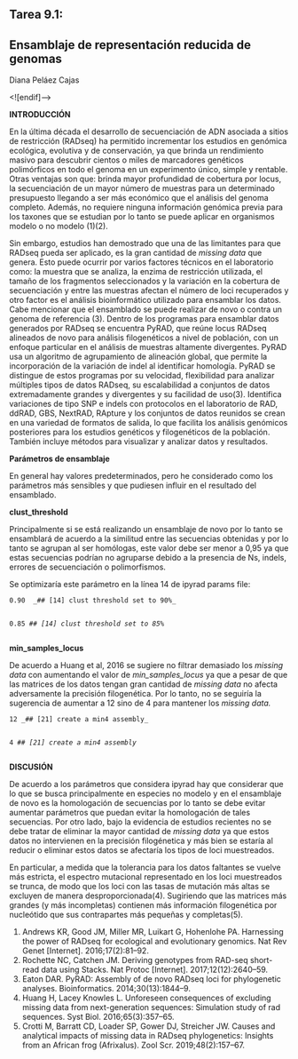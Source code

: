 <h2 id="tarea-9.1">Tarea 9.1:</h2>
<h2 id="ensamblaje-de-representación-reducida-de-genomas">Ensamblaje de representación reducida de genomas</h2>
<p>Diana Peláez Cajas</p>
<p>&lt;![endif]–&gt;</p>
<p><strong>INTRODUCCIÓN</strong></p>
<p>En la última década el desarrollo de secuenciación de ADN asociada a sitios de restricción (RADseq) ha permitido incrementar los estudios en genómica ecológica, evolutiva y de conservación, ya que brinda un rendimiento masivo para descubrir cientos o miles de marcadores genéticos polimórficos en todo el genoma en un experimento único, simple y rentable. Otras ventajas son que: brinda mayor profundidad de cobertura por locus, la secuenciación de un mayor número de muestras para un determinado presupuesto llegando a ser más económico que el análisis del genoma completo. Además, no requiere ninguna información genómica previa para los taxones que se estudian por lo tanto se puede aplicar en organismos modelo o no modelo (1)(2).</p>
<p>Sin embargo, estudios han demostrado que una de las limitantes para que RADseq pueda ser aplicado, es la gran cantidad de <em>missing data</em> que genera. Esto puede ocurrir por varios factores técnicos en el laboratorio como: la muestra que se analiza, la enzima de restricción utilizada, el tamaño de los fragmentos seleccionados y la variación en la cobertura de secuenciación y entre las muestras afectan el número de loci recuperados y otro factor es el análisis bioinformático utilizado para ensamblar los datos. Cabe mencionar que el ensamblado se puede realizar de novo o contra un genoma de referencia (3). Dentro de los programas para ensamblar datos generados por RADseq se encuentra PyRAD, que reúne locus RADseq alineados de novo para análisis filogenéticos a nivel de población, con un enfoque particular en el análisis de muestras altamente divergentes. PyRAD usa un algoritmo de agrupamiento de alineación global, que permite la incorporación de la variación de indel al identificar homología. PyRAD se distingue de estos programas por su velocidad, flexibilidad para analizar múltiples tipos de datos RADseq, su escalabilidad a conjuntos de datos extremadamente grandes y divergentes y su facilidad de uso(3). Identifica variaciones de tipo SNP e indels con protocolos en el laboratorio de RAD, ddRAD, GBS, NextRAD, RApture y los conjuntos de datos reunidos se crean en una variedad de formatos de salida, lo que facilita los análisis genómicos posteriores para los estudios genéticos y filogenéticos de la población. También incluye métodos para visualizar y analizar datos y resultados.</p>
<p><strong>Parámetros de ensamblaje</strong></p>
<p>En general hay valores predeterminados, pero he considerado como los parámetros más sensibles y que pudiesen influir en el resultado del ensamblado.</p>
<p><strong>clust_threshold</strong></p>
<p>Principalmente si se está realizando un ensamblaje de novo por lo tanto se ensamblará de acuerdo a la similitud entre las secuencias obtenidas y por lo tanto se agrupan al ser homólogas, este valor debe ser menor a 0,95 ya que estas secuencias podrían no agruparse debido a la presencia de Ns, indels, errores de secuenciación o polimorfismos.</p>
<p>Se optimizaría este parámetro en la línea 14 de ipyrad params file:</p>
<pre><code>0.90  _## [14] clust threshold set to 90%_

0.85  _## [14] clust threshold set to 85%_
</code></pre>
<p><strong>min_samples_locus</strong></p>
<p>De acuerdo a Huang et al, 2016 se sugiere no filtrar demasiado los <em>missing data</em> con aumentando el valor de <em>min_samples_locus</em> ya que a pesar de que las matrices de los datos tengan gran cantidad de <em>missing data</em> no afecta adversamente la precisión filogenética. Por lo tanto, no se seguiría la sugerencia de aumentar a 12 sino de 4 para mantener los <em>missing data.</em></p>
<pre><code>12 _## [21] create a min4 assembly_

4  _## [21] create a min4 assembly_
</code></pre>
<p><strong>DISCUSIÓN</strong></p>
<p>De acuerdo a los parámetros que considera ipyrad hay que considerar que lo que se busca principalmente en especies no modelo y en el ensamblaje de novo es la homologación de secuencias por lo tanto se debe evitar aumentar parámetros que puedan evitar la homologación de tales secuencias. Por otro lado, bajo la evidencia de estudios recientes no se debe tratar de eliminar la mayor cantidad de <em>missing data</em> ya que estos datos no intervienen en la precisión filogénetica y más bien se estaría al reducir o eliminar estos datos se afectaría los tipos de loci muestreados.</p>
<p>En particular, a medida que la tolerancia para los datos faltantes se vuelve más estricta, el espectro mutacional representado en los loci muestreados se trunca, de modo que los loci con las tasas de mutación más altas se excluyen de manera desproporcionada(4). Sugiriendo que las matrices más grandes (y más incompletas) contienen más información filogenética por nucleótido que sus contrapartes más pequeñas y completas(5).</p>
<ol>
<li>Andrews KR, Good JM, Miller MR, Luikart G, Hohenlohe PA. Harnessing the power of RADseq for ecological and evolutionary genomics. Nat Rev Genet [Internet]. 2016;17(2):81–92.</li>
<li>Rochette NC, Catchen JM. Deriving genotypes from RAD-seq short-read data using Stacks. Nat Protoc [Internet]. 2017;12(12):2640–59.</li>
<li>Eaton DAR. PyRAD: Assembly of de novo RADseq loci for phylogenetic analyses. Bioinformatics. 2014;30(13):1844–9.</li>
<li>Huang H, Lacey Knowles L. Unforeseen consequences of excluding missing data from next-generation sequences: Simulation study of rad sequences. Syst Biol. 2016;65(3):357–65.</li>
<li>Crotti M, Barratt CD, Loader SP, Gower DJ, Streicher JW. Causes and analytical impacts of missing data in RADseq phylogenetics: Insights from an African frog (Afrixalus). Zool Scr. 2019;48(2):157–67.</li>
</ol>

